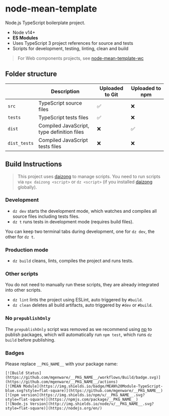 # node-mean-template

Node.js TypeScript boilerplate project.

- Node v14+
- **ES Modules**
- Uses TypeScript 3 project references for source and tests
- Scripts for development, testing, linting, clean and build

> For Web components projects, see [node-mean-template-wc](https://github.com/mgenware/node-mean-template-wc)

## Folder structure

|              | Description                                | Uploaded to Git | Uploaded to npm |
| ------------ | ------------------------------------------ | --------------- | --------------- |
| `src`        | TypeScript source files                    | ✅              | ❌              |
| `tests`      | TypeScript tests files                     | ✅              | ❌              |
| `dist`       | Compiled JavaScript, type definition files | ❌              | ✅              |
| `dist_tests` | Compiled JavaScript tests files            | ❌              | ❌              |

## Build Instructions

> This project uses [daizong](https://github.com/mgenware/daizong) to manage scripts. You need to run scripts via `npx daizong <script>` or `dz <script>` (if you installed [daizong](https://github.com/mgenware/daizong) globally).

### Development

- `dz dev` starts the development mode, which watches and compiles all source files including tests files.
- `dz t` runs tests in development mode (requires build files).

You can keep two terminal tabs during development, one for `dz dev`, the other for `dz t`.

### Production mode

- `dz build` cleans, lints, compiles the project and runs tests.

### Other scripts

You do not need to manually run these scripts, they are already integrated into other scripts.

- `dz lint` lints the project using ESLint, auto triggered by `#build`.
- `dz clean` deletes all build artifacts, auto triggered by `#dev` or `#build`.

### No `prepublishOnly`

The `prepublishOnly` script was removed as we recommend using [np](https://github.com/sindresorhus/np) to publish packages, which will automatically run `npm test`, which runs `dz build` before publishing.

### Badges

Please replace `__PKG_NAME__` with your package name:

```
[![Build Status](https://github.com/mgenware/__PKG_NAME__/workflows/Build/badge.svg)](https://github.com/mgenware/__PKG_NAME__/actions)
[![MEAN Module](https://img.shields.io/badge/MEAN%20Module-TypeScript-blue.svg?style=flat-square)](https://github.com/mgenware/__PKG_NAME__)
[![npm version](https://img.shields.io/npm/v/__PKG_NAME__.svg?style=flat-square)](https://npmjs.com/package/__PKG_NAME__)
[![Node.js Version](http://img.shields.io/node/v/__PKG_NAME__.svg?style=flat-square)](https://nodejs.org/en/)
```

